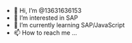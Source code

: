 - 👋 Hi, I’m @13631636153
- 👀 I’m interested in SAP
- 🌱 I’m currently learning SAP/JavaScript
- 📫 How to reach me ...

<!---
13631636153/13631636153 is a ✨ special ✨ repository because its `README.md` (this file) appears on your GitHub profile.
You can click the Preview link to take a look at your changes.
--->
